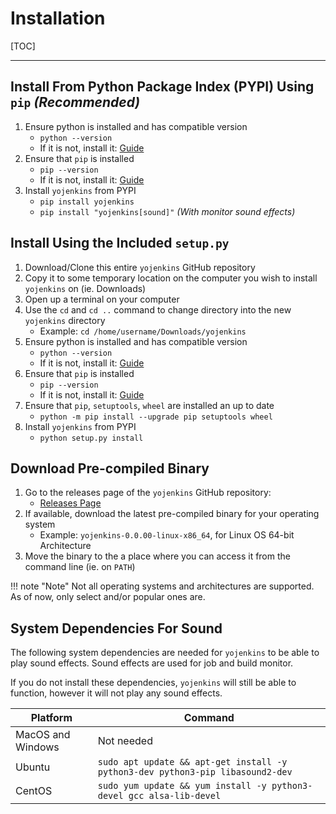 # Installation

[TOC]

---
## Install From Python Package Index (PYPI) Using `pip` *(Recommended)*

1.  Ensure python is installed and has compatible version
    * `python --version`
    * If it is not, install it: [Guide](https://realpython.com/installing-python/)
2.  Ensure that `pip` is installed
    - `pip --version`
    - If it is not, install it: [Guide](https://pip.pypa.io/en/stable/installation/)
3.  Install `yojenkins` from PYPI
    - `pip install yojenkins`
    - `pip install "yojenkins[sound]"` *(With monitor sound effects)*


## Install Using the Included `setup.py`

1. Download/Clone this entire `yojenkins` GitHub repository
2. Copy it to some temporary location on the computer you wish to install `yojenkins` on (ie. Downloads)
3. Open up a terminal on your computer
4. Use the `cd` and `cd ..` command to change directory into the new `yojenkins` directory
    * Example: `cd /home/username/Downloads/yojenkins`
5.  Ensure python is installed and has compatible version
    - `python --version`
    - If it is not, install it: [Guide](https://realpython.com/installing-python/)
6.  Ensure that `pip` is installed
    - `pip --version`
    - If it is not, install it: [Guide](https://pip.pypa.io/en/stable/installation/)
4.  Ensure that `pip`, `setuptools`, `wheel` are installed an up to date
    - `python -m pip install --upgrade pip setuptools wheel`
5.  Install `yojenkins` from PYPI
    - `python setup.py install`


## Download Pre-compiled Binary

1. Go to the releases page of the `yojenkins` GitHub repository:
    - [Releases Page](https://github.com/ismet55555/yojenkins/releases)
2. If available, download the latest pre-compiled binary for your operating system
    - Example: `yojenkins-0.0.00-linux-x86_64`, for Linux OS 64-bit Architecture
3. Move the binary to the a place where you can access it from the command line (ie. on `PATH`)

!!! note "Note"
    Not all operating systems and architectures are supported.
    As of now, only select and/or popular ones are.


## System Dependencies For Sound

The following system dependencies are needed for `yojenkins` to be able to play sound effects.
Sound effects are used for job and build monitor.

If you do not install these dependencies, `yojenkins` will still be able to function,
however it will not play any sound effects.

| Platform          | Command                                                                        |
| ----------------- | ------------------------------------------------------------------------------ |
| MacOS and Windows | Not needed                                                                     |
| Ubuntu            | `sudo apt update && apt-get install -y python3-dev python3-pip libasound2-dev` |
| CentOS            | `sudo yum update && yum install -y python3-devel gcc alsa-lib-devel`           |


